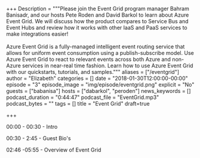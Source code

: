 +++
Description = """Please join the Event Grid program manager Bahram Banisadr, and our hosts Pete Roden 
and David Barkol to learn about Azure Event Grid. We will discuss how the product compares to Service Bus 
and Event Hubs and review how it works with other IaaS and PaaS services to make integrations easier! 
<br/><br/>
Azure Event Grid is a fully-managed intelligent event routing service that allows for uniform event consumption using 
a publish-subscribe model. Use Azure Event Grid to react to relevant events across both Azure and non-Azure services 
in near-real time fashion. Learn how to use Azure Event Grid with our quickstarts, tutorials, and samples."""
aliases = ["/eventgrid"]
author = "Elizabeth"
categories = []
date = "2018-01-30T12:00:00-00:00"
episode = "3"
episode_image = "img/episode/eventgrid.png"
explicit = "No"
guests = ["babanisa"]
hosts = ["dabarkol", "peroden"]
news_keywords = []
podcast_duration = "0:44:47"
podcast_file = "EventGrid.mp3"
podcast_bytes = ""
tags = []
title = "Event Grid"
draft=true


+++

00:00 - 00:30 - Intro

00:30 - 2:45 - Guest Bio's 

02:46 -05:55 - Overview of Event Grid